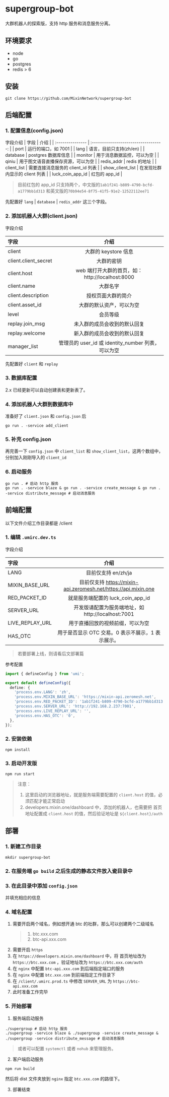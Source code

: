 # supergroup-bot

大群机器人的探索版，支持 http 服务和消息服务分离。

## 环境要求

- node
- go
- postgres
- redis > 6

## 安装

```shell
git clone https://github.com/MixinNetwork/supergroup-bot
```

## 后端配置

### 1. 配置信息(config.json)

字段介绍
| 字段 | 介绍 |
| :--------------- | :-----------------------------------: |
| port | 运行的端口，如 7001 |
| lang | 语言，目前只支持(zh/en) |
| database | postgres 数据库信息 |
| monitor | 用于消息数据监控，可以为空 |
| qiniu | 用于图文语音直播保存资源，可以为空 |
| redis_addr | redis 的地址 |
| client_list | 需要连接消息服务的 client_id 列表 |
| show_client_list | 在发现社群内显示的 client 列表 |
| luck_coin_app_id | 红包的 app_id |

> 目前红包的 app_id 只支持两个，中文版的`1ab1f241-b809-4790-bcfd-a1779bb1d313` 和英文版的`70b94e54-8f75-41f5-91e2-12522112ee71`

先配置好 `lang` | `database` | `redis_addr` 这三个字段。

### 2. 添加机器人大群(client.json)

字段介绍

| 字段                 |                        介绍                        |
| :------------------- | :------------------------------------------------: |
| client               |                大群的 keystore 信息                |
| client.client_secret |                     大群的密钥                     |
| client.host          |  web 端打开大群的首页，如：http://localhost:8000   |
| client.name          |                      大群名字                      |
| client.description   |                 授权页面大群的简介                 |
| client.asset_id      |              大群的默认资产，可以为空              |
| level                |                      会员等级                      |
| replay.join_msg      |            未入群的成员会收到的默认回复            |
| replay.welcome       |            新入群的成员会收到的默认回复            |
| manager_list         | 管理员的 user_id 或 identity_number 列表，可以为空 |

先配置好 `client` 和 `replay`

### 3. 数据库配置

2.x 已经更新可以自动创建表和更新表了。

### 4. 添加机器人大群到数据库中

准备好了 `client.json` 和 `config.json` 后

```shell
go run . -service add_client
```

### 5. 补充 config.json

再完善一下 `config.json` 中 `client_list` 和 `show_client_list`，这两个数组中，分别加入刚刚导入的 `client_id`

### 6. 启动服务

```shell
go run . # 启动 http 服务
go run . -service blaze & go run . -service create_message & go run . -service distribute_message # 启动消息服务
```

## 前端配置

以下文件介绍工作目录都是 /client

### 1. 编辑 `.umirc.dev.ts`

字段介绍

| 字段            |                              介绍                               |
| :-------------- | :-------------------------------------------------------------: |
| LANG            |                       目前仅支持 en/zh/ja                       |
| MIXIN_BASE_URL  | 目前仅支持 https://mixin-api.zeromesh.net/https://api.mixin.one |
| RED_PACKET_ID   |                就是服务端配置的 luck_coin_app_id                |
| SERVER_URL      |       开发版请配置为服务端地址，如 http://localhost:7001        |
| LIVE_REPLAY_URL |                用于直播回放的视频前缀，可以为空                 |
| HAS_OTC         |        用于是否显示 OTC 交易。0 表示不展示，1 表示展示。        |

> 若要部署上线，则请看后文部署篇

参考配置

```ts
import { defineConfig } from 'umi';

export default defineConfig({
  define: {
    'process.env.LANG': 'zh',
    'process.env.MIXIN_BASE_URL': 'https://mixin-api.zeromesh.net',
    'process.env.RED_PACKET_ID': '1ab1f241-b809-4790-bcfd-a1779bb1d313',
    'process.env.SERVER_URL': 'http://192.168.2.237:7001',
    'process.env.LIVE_REPLAY_URL': '',
    'process.env.HAS_OTC': '0',
  },
});
```

### 2. 安装依赖

```shell
npm install
```

### 3. 启动开发版

```shell
npm run start
```

> 注意：
>
> 1. 这里启动的浏览器地址，就是服务端需要配置的 `client.host` 的值，必须匹配才能正常启动
> 2. developers.mixin.one/dashboard 中，添加的机器人，也需要把 首页地址配置成 `client.host` 的值，然后验证地址是 `${client.host}/auth`

## 部署

### 1. 新建工作目录

```shell
mkdir supergroup-bot
```

### 2. 在服务端 `go build` 之后生成的静态文件放入瓷目录中

### 3. 在此目录中添加 `config.json`

并填充相应的信息

### 4. 域名配置

1. 需要开启两个域名，例如想开通 btc 的社群，那么可以创建两个二级域名
   > 1. btc.xxx.com
   > 2. btc-api.xxx.com
2. 需要开启 `https`
3. 在 `https://developers.mixin.one/dashboard` 中，将 首页地址改为 `https://btc.xxx.com` ，验证地址改为 `https://btc.xxx.com/auth`
4. 在 `nginx` 中配置 `btc-api.xxx.com` 到后端指定端口的服务
5. 在 `nginx` 中配置 `btc.xxx.com` 到前端指定工作目录下
6. 在 `/client/.umirc.prod.ts` 中修改 `SERVER_URL` 为 `https://btc-api.xxx.com`
7. 此时准备工作完毕

### 5. 开始部署

1. 服务端启动服务

```shell
./supergroup # 启动 http 服务
./supergroup -service blaze & ./supergroup -service create_message & ./supergroup -service distribute_message # 启动消息服务
```

> 或者可以配置 `systemctl` 或者 `nohub` 来管理服务。

2. 客户端启动服务

```shell
npm run build
```

然后将 dist 文件夹放到 `nginx` 指定 `btc.xxx.com` 的路径下。

3. 部署结束
